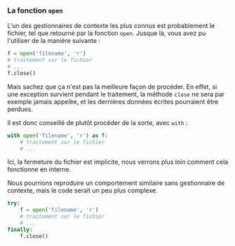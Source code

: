### La fonction `open`

L'un des gestionnaires de contexte les plus connus est probablement le fichier, tel que retourné par la fonction `open`.
Jusque là, vous avez pu l'utiliser de la manière suivante :

```python
f = open('filename', 'r')
# traitement sur le fichier
# ...
f.close()
```

Mais sachez que ça n'est pas la meilleure façon de procéder. En effet, si une exception survient pendant le traitement, la méthode `close` ne sera par exemple jamais appelée, et les dernières données écrites pourraient être perdues.

Il est donc conseillé de plutôt procéder de la sorte, avec `with` :

```python
with open('filename', 'r') as f:
    # traitement sur le fichier
    # ...
```

Ici, la fermeture du fichier est implicite, nous verrons plus loin comment cela fonctionne en interne.

Nous pourrions reproduire un comportement similaire sans gestionnaire de contexte, mais le code serait un peu plus complexe.

```python
try:
    f = open('filename', 'r')
    # traitement sur le fichier
    # ...
finally:
    f.close()
```
